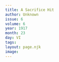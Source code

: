 ```yaml
---
title: A Sacrifice Hit
author: Unknown
issue: 6
volume: 6
year: 1917
month: 23
day: VI
tags:
layout: page.njk
image:
---
```



